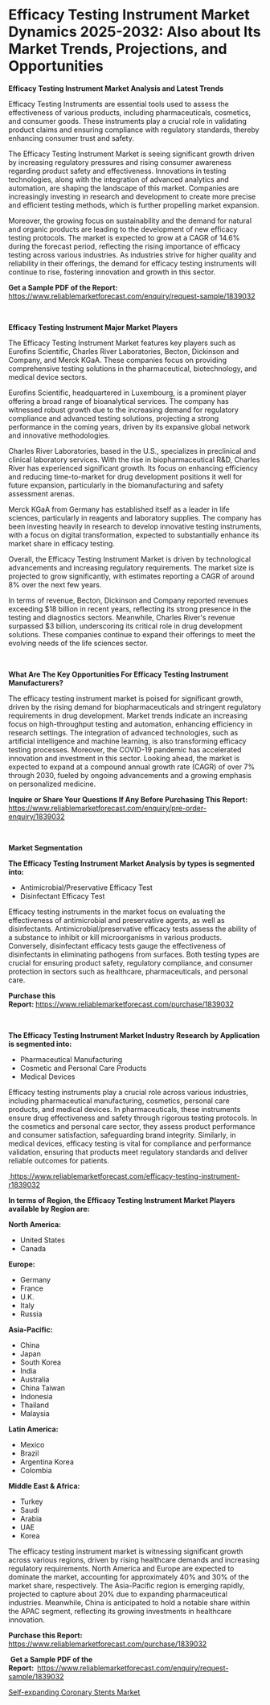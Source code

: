 <p><h1>Efficacy Testing Instrument Market Dynamics 2025-2032: Also about Its Market Trends, Projections, and Opportunities</h1></p><p><strong>Efficacy Testing Instrument Market Analysis and Latest Trends</strong></p>
<p><p>Efficacy Testing Instruments are essential tools used to assess the effectiveness of various products, including pharmaceuticals, cosmetics, and consumer goods. These instruments play a crucial role in validating product claims and ensuring compliance with regulatory standards, thereby enhancing consumer trust and safety. </p><p>The Efficacy Testing Instrument Market is seeing significant growth driven by increasing regulatory pressures and rising consumer awareness regarding product safety and effectiveness. Innovations in testing technologies, along with the integration of advanced analytics and automation, are shaping the landscape of this market. Companies are increasingly investing in research and development to create more precise and efficient testing methods, which is further propelling market expansion. </p><p>Moreover, the growing focus on sustainability and the demand for natural and organic products are leading to the development of new efficacy testing protocols. The market is expected to grow at a CAGR of 14.6% during the forecast period, reflecting the rising importance of efficacy testing across various industries. As industries strive for higher quality and reliability in their offerings, the demand for efficacy testing instruments will continue to rise, fostering innovation and growth in this sector.</p></p>
<p><strong>Get a Sample PDF of the Report:&nbsp;</strong> <a href="https://www.reliablemarketforecast.com/enquiry/request-sample/1839032?utm_campaign=2810&utm_medium=2&utm_source=Github&utm_content=ia&utm_term=05032025&utm_id=efficacy-testing-instrument">https://www.reliablemarketforecast.com/enquiry/request-sample/1839032</a></p>
<p>&nbsp;</p>
<p><strong>Efficacy Testing Instrument Major Market Players</strong></p>
<p><p>The Efficacy Testing Instrument Market features key players such as Eurofins Scientific, Charles River Laboratories, Becton, Dickinson and Company, and Merck KGaA. These companies focus on providing comprehensive testing solutions in the pharmaceutical, biotechnology, and medical device sectors.</p><p>Eurofins Scientific, headquartered in Luxembourg, is a prominent player offering a broad range of bioanalytical services. The company has witnessed robust growth due to the increasing demand for regulatory compliance and advanced testing solutions, projecting a strong performance in the coming years, driven by its expansive global network and innovative methodologies.</p><p>Charles River Laboratories, based in the U.S., specializes in preclinical and clinical laboratory services. With the rise in biopharmaceutical R&D, Charles River has experienced significant growth. Its focus on enhancing efficiency and reducing time-to-market for drug development positions it well for future expansion, particularly in the biomanufacturing and safety assessment arenas.</p><p>Merck KGaA from Germany has established itself as a leader in life sciences, particularly in reagents and laboratory supplies. The company has been investing heavily in research to develop innovative testing instruments, with a focus on digital transformation, expected to substantially enhance its market share in efficacy testing.</p><p>Overall, the Efficacy Testing Instrument Market is driven by technological advancements and increasing regulatory requirements. The market size is projected to grow significantly, with estimates reporting a CAGR of around 8% over the next few years. </p><p>In terms of revenue, Becton, Dickinson and Company reported revenues exceeding $18 billion in recent years, reflecting its strong presence in the testing and diagnostics sectors. Meanwhile, Charles River's revenue surpassed $3 billion, underscoring its critical role in drug development solutions. These companies continue to expand their offerings to meet the evolving needs of the life sciences sector.</p></p>
<p>&nbsp;</p>
<p><strong>What Are The Key Opportunities For Efficacy Testing Instrument Manufacturers?</strong></p>
<p><p>The efficacy testing instrument market is poised for significant growth, driven by the rising demand for biopharmaceuticals and stringent regulatory requirements in drug development. Market trends indicate an increasing focus on high-throughput testing and automation, enhancing efficiency in research settings. The integration of advanced technologies, such as artificial intelligence and machine learning, is also transforming efficacy testing processes. Moreover, the COVID-19 pandemic has accelerated innovation and investment in this sector. Looking ahead, the market is expected to expand at a compound annual growth rate (CAGR) of over 7% through 2030, fueled by ongoing advancements and a growing emphasis on personalized medicine.</p></p>
<p><strong>Inquire or Share Your Questions If Any Before Purchasing This Report:</strong> <a href="https://www.reliablemarketforecast.com/enquiry/pre-order-enquiry/1839032?utm_campaign=2810&utm_medium=2&utm_source=Github&utm_content=ia&utm_term=05032025&utm_id=efficacy-testing-instrument">https://www.reliablemarketforecast.com/enquiry/pre-order-enquiry/1839032</a></p>
<p>&nbsp;</p>
<p><strong>Market Segmentation</strong></p>
<p><strong>The Efficacy Testing Instrument Market Analysis by types is segmented into:</strong></p>
<p><ul><li>Antimicrobial/Preservative Efficacy Test</li><li>Disinfectant Efficacy Test</li></ul></p>
<p><p>Efficacy testing instruments in the market focus on evaluating the effectiveness of antimicrobial and preservative agents, as well as disinfectants. Antimicrobial/preservative efficacy tests assess the ability of a substance to inhibit or kill microorganisms in various products. Conversely, disinfectant efficacy tests gauge the effectiveness of disinfectants in eliminating pathogens from surfaces. Both testing types are crucial for ensuring product safety, regulatory compliance, and consumer protection in sectors such as healthcare, pharmaceuticals, and personal care.</p></p>
<p><strong>Purchase this Report:&nbsp;</strong><a href="https://www.reliablemarketforecast.com/purchase/1839032?utm_campaign=2810&utm_medium=2&utm_source=Github&utm_content=ia&utm_term=05032025&utm_id=efficacy-testing-instrument">https://www.reliablemarketforecast.com/purchase/1839032</a></p>
<p>&nbsp;</p>
<p><strong>The Efficacy Testing Instrument Market Industry Research by Application is segmented into:</strong></p>
<p><ul><li>Pharmaceutical Manufacturing</li><li>Cosmetic and Personal Care Products</li><li>Medical Devices</li></ul></p>
<p><p>Efficacy testing instruments play a crucial role across various industries, including pharmaceutical manufacturing, cosmetics, personal care products, and medical devices. In pharmaceuticals, these instruments ensure drug effectiveness and safety through rigorous testing protocols. In the cosmetics and personal care sector, they assess product performance and consumer satisfaction, safeguarding brand integrity. Similarly, in medical devices, efficacy testing is vital for compliance and performance validation, ensuring that products meet regulatory standards and deliver reliable outcomes for patients.</p></p>
<p><a href="https://www.reliablemarketforecast.com/efficacy-testing-instrument-r1839032?utm_campaign=2810&utm_medium=2&utm_source=Github&utm_content=ia&utm_term=05032025&utm_id=efficacy-testing-instrument">&nbsp;https://www.reliablemarketforecast.com/efficacy-testing-instrument-r1839032</a></p>
<p><strong>In terms of Region, the Efficacy Testing Instrument Market Players available by Region are:</strong></p>
<p>
    <p> <strong> North America: </strong>
        <ul>
            <li>United States</li>
            <li>Canada</li>
        </ul>
        </p> 
    <p> <strong> Europe: </strong>
        <ul>
            <li>Germany</li>
            <li>France</li>
            <li>U.K.</li>
            <li>Italy</li>
            <li>Russia</li>
        </ul>
        </p> 
    <p> <strong> Asia-Pacific: </strong>
        <ul>
            <li>China</li>
            <li>Japan</li>
            <li>South Korea</li>
            <li>India</li>
            <li>Australia</li>
            <li>China Taiwan</li>
            <li>Indonesia</li>
            <li>Thailand</li>
            <li>Malaysia</li>
        </ul>
        </p> 
    <p> <strong> Latin America: </strong>
        <ul>
            <li>Mexico</li>
            <li>Brazil</li>
            <li>Argentina Korea</li>
            <li>Colombia</li>
        </ul>
        </p> 
    <p> <strong> Middle East & Africa: </strong>
        <ul>
            <li>Turkey</li>
            <li>Saudi</li>
            <li>Arabia</li>
            <li>UAE</li>
            <li>Korea</li>
        </ul>
    </p>
    </p>
<p><p>The efficacy testing instrument market is witnessing significant growth across various regions, driven by rising healthcare demands and increasing regulatory requirements. North America and Europe are expected to dominate the market, accounting for approximately 40% and 30% of the market share, respectively. The Asia-Pacific region is emerging rapidly, projected to capture about 20% due to expanding pharmaceutical industries. Meanwhile, China is anticipated to hold a notable share within the APAC segment, reflecting its growing investments in healthcare innovation.</p></p>
<p><strong>Purchase this Report: </strong><a href="https://www.reliablemarketforecast.com/purchase/1839032?utm_campaign=2810&utm_medium=2&utm_source=Github&utm_content=ia&utm_term=05032025&utm_id=efficacy-testing-instrument">https://www.reliablemarketforecast.com/purchase/1839032</a></p>
<p>&nbsp;<strong>Get a Sample PDF of the Report:&nbsp;&nbsp;</strong><a href="https://www.reliablemarketforecast.com/enquiry/request-sample/1839032?utm_campaign=2810&utm_medium=2&utm_source=Github&utm_content=ia&utm_term=05032025&utm_id=efficacy-testing-instrument">https://www.reliablemarketforecast.com/enquiry/request-sample/1839032</a></p>
<p><strong></strong></p>
<p><p><a href="https://github.com/sadimsamid/Market-Research-Report-List-1/blob/main/self-expanding-coronary-stents-market.md?utm_campaign=2810&utm_medium=2&utm_source=Github&utm_content=ia&utm_term=05032025&utm_id=efficacy-testing-instrument">Self-expanding Coronary Stents Market</a></p></p>